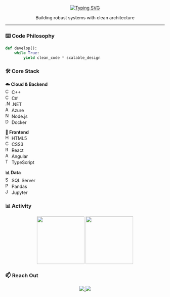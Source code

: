 <p align="center">
  <a href="https://git.io/typing-svg">
    <img src="https://readme-typing-svg.demolab.com?font=Fira+Code&weight=600&size=28&duration=2200&pause=800&color=2E8B57&center=true&width=600&lines=Hi+there+👋,+I'm+Lana;Full-Stack+Developer" alt="Typing SVG">
  </a>
</p>

<p align="center">
  Building robust systems with clean architecture
</p>

---

### ⌨️ Code Philosophy  
```python
def develop():
    while True:
        yield clean_code * scalable_design
```

### 🛠️ Core Stack  

**☁️ Cloud & Backend**  
<img src="https://cdn.simpleicons.org/cplusplus/00599C" width="16" height="16" alt="C++"/> C++  
<img src="https://cdn.simpleicons.org/csharp/512BD4" width="16" height="16" alt="C#"/> C#  
<img src="https://cdn.simpleicons.org/dotnet/512BD4" width="16" height="16" alt=".NET"/> .NET  
<img src="https://cdn.simpleicons.org/microsoftazure/0078D4" width="16" height="16" alt="Azure"/> Azure  
<img src="https://cdn.simpleicons.org/nodedotjs/339933" width="16" height="16" alt="Node.js"/> Node.js  
<img src="https://cdn.simpleicons.org/docker/2496ED" width="16" height="16" alt="Docker"/> Docker  

**🎨 Frontend**  
<img src="https://cdn.simpleicons.org/html5/E34F26" width="16" height="16" alt="HTML5"/> HTML5  
<img src="https://cdn.simpleicons.org/css3/1572B6" width="16" height="16" alt="CSS3"/> CSS3  
<img src="https://cdn.simpleicons.org/react/61DAFB" width="16" height="16" alt="React"/> React  
<img src="https://cdn.simpleicons.org/angular/DD0031" width="16" height="16" alt="Angular"/> Angular  
<img src="https://cdn.simpleicons.org/typescript/3178C6" width="16" height="16" alt="TypeScript"/> TypeScript  

**📊 Data**  
<img src="https://cdn.simpleicons.org/microsoftsqlserver/CC2927" width="16" height="16" alt="SQL Server"/> SQL Server  
<img src="https://cdn.simpleicons.org/pandas/150458" width="16" height="16" alt="Pandas"/> Pandas  
<img src="https://cdn.simpleicons.org/jupyter/F37626" width="16" height="16" alt="Jupyter"/> Jupyter  

### 📊 Activity  
<div align="center">
  <img height="150" src="https://github-readme-stats.vercel.app/api/top-langs/?username=lana-mustafic&layout=compact&hide_border=true&title_color=2E8B57&text_color=555&bg_color=00000000">
  <img height="150" src="https://streak-stats.demolab.com?user=lana-mustafic&hide_border=true&background=00000000&stroke=2E8B57&ring=2E8B57&fire=DD472B">
</div>

### 📫 Reach Out  
<p align="center">
  <a href="https://linkedin.com/in/lana-mustafic">
    <img src="https://img.shields.io/badge/-LinkedIn-0A66C2?style=flat&logo=linkedin">
  </a>
  <a href="mailto:llanamustafic@gmail.com">
    <img src="https://img.shields.io/badge/-Email-EA4335?style=flat&logo=gmail">
  </a>
</p>
